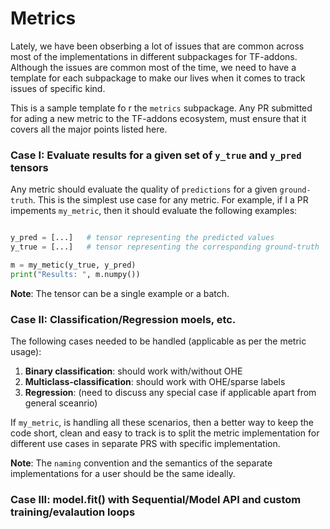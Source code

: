 # Metrics

Lately, we have been obserbing a lot of issues that are common across most of the implementations in different subpackages for TF-addons. Although the issues are common most of the time, we need to have a template for each subpackage to make our lives when it comes to track issues of specific kind. 

This is a sample template fo r the `metrics` subpackage. Any PR submitted for ading a new metric to the TF-addons ecosystem, must ensure that it covers all the major points listed here.


### Case I: Evaluate results for a given set of `y_true` and `y_pred` tensors
Any metric should evaluate the quality of `predictions` for a given `ground-truth`. This is the simplest use case for any metric. For example, if I a PR impements `my_metric`, then it should evaluate the following examples:

```python

y_pred = [...]   # tensor representing the predicted values
y_true = [...]   # tensor representing the corresponding ground-truth

m = my_metic(y_true, y_pred)
print("Results: ", m.numpy())
```

**Note**: The tensor can be a single example or a batch.


### Case II: Classification/Regression moels, etc.

The following cases needed to be handled (applicable as per the metric usage):

1. **Binary classification**: should work with/without OHE 
2. **Multiclass-classification**: should work with OHE/sparse labels
3. **Regression**: (need to discuss any special case if applicable apart from general sceanrio)

If `my_metric`, is handling all these scenarios, then a better way to keep the code short, clean and easy to track is to split the metric implementation for different use cases in separate PRS with specific implementation. 

**Note**: The `naming` convention and the semantics of the separate implementations for a user should be the same ideally.

### Case III: model.fit() with Sequential/Model API and custom training/evalaution loops 

